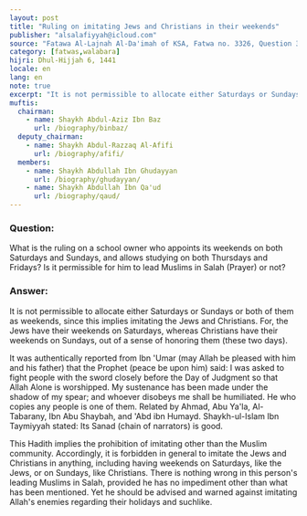 ```yaml
---
layout: post
title: "Ruling on imitating Jews and Christians in their weekends"
publisher: "alsalafiyyah@icloud.com"
source: "Fatawa Al-Lajnah Al-Da'imah of KSA, Fatwa no. 3326, Question 3"
category: [fatwas,walabara]
hijri: Dhul-Hijjah 6, 1441
locale: en
lang: en
note: true
excerpt: "It is not permissible to allocate either Saturdays or Sundays or both of them as weekends, since this implies imitating the Jews and Christians."
muftis:
  chairman: 
    - name: Shaykh Abdul-Aziz Ibn Baz
      url: /biography/binbaz/
  deputy_chairman:
    - name: Shaykh Abdul-Razzaq Al-Afifi
      url: /biography/afifi/
  members: 
    - name: Shaykh Abdullah Ibn Ghudayyan
      url: /biography/ghudayyan/
    - name: Shaykh Abdullah Ibn Qa'ud
      url: /biography/qaud/
---
```


### Question: 
 
What is the ruling on a school owner who appoints its weekends on both Saturdays and Sundays, and allows studying on both Thursdays and Fridays? Is it permissible for him to lead Muslims in Salah (Prayer) or not?

### Answer:

It is not permissible to allocate either Saturdays or Sundays or both of them as weekends, since this implies imitating the Jews and Christians. For, the Jews have their weekends on Saturdays, whereas Christians have their weekends on Sundays, out of a sense of honoring them (these two days). 

It was authentically reported from Ibn 'Umar (may Allah be pleased with him and his father) that the Prophet (peace be upon him) said: I was asked to fight people with the sword closely before the Day of Judgment so that Allah Alone is worshipped. My sustenance has been made under the shadow of my spear; and whoever disobeys me shall be humiliated. He who copies any people is one of them. Related by Ahmad, Abu Ya'la, Al-Tabarany, Ibn Abu Shaybah, and 'Abd ibn Humayd. Shaykh-ul-Islam Ibn Taymiyyah stated: Its Sanad (chain of narrators) is good. 

This Hadith implies the prohibition of imitating other than the Muslim community. Accordingly, it is forbidden in general to imitate the Jews and Christians in anything, including having weekends on Saturdays, like the Jews, or on Sundays, like Christians. There is nothing wrong in this person's leading Muslims in Salah, provided he has no impediment other than what has been mentioned. Yet he should be advised and warned against imitating Allah's enemies regarding their holidays and suchlike.

